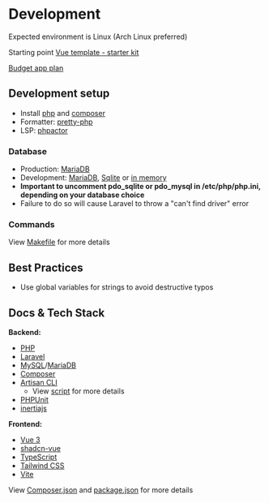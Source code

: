 # Development

Expected environment is Linux (Arch Linux preferred)

Starting point [Vue template - starter kit](https://github.com/laravel/vue-starter-kit)

[Budget app plan](budget-app-plan.md)

## Development setup

- Install [php](https://www.php.net/) and [composer](https://getcomposer.org/download/)
- Formatter: [pretty-php](https://github.com/lkrms/pretty-php)
- LSP: [phpactor](https://github.com/phpactor/phpactor)

### Database
- Production: [MariaDB](https://wiki.archlinux.org/title/MariaDB)
- Development: [MariaDB](https://wiki.archlinux.org/title/MariaDB), [Sqlite](https://www.sqlite.org/index.html) or [in memory](https://laravel.com/docs/12.x/database#in-memory-sqlite-testing)
- **Important to uncomment pdo_sqlite or pdo_mysql in /etc/php/php.ini, depending on your database choice**
- Failure to do so will cause Laravel to throw a "can't find driver" error

### Commands

View [Makefile](./Makefile) for more details

## Best Practices

- Use global variables for strings to avoid destructive typos

## Docs & Tech Stack

**Backend:**
- [PHP](https://www.php.net/)
- [Laravel](https://laravel.com/docs/12.x)
- [MySQL](https://www.mysql.com/)/[MariaDB](https://mariadb.org/)
- [Composer](https://getcomposer.org)
- [Artisan CLI](https://laravel.com/docs/12.x/artisan)
    - View [script](./artisan) for more details
- [PHPUnit](https://phpunit.de/)
- [inertiajs](https://inertiajs.com/)

**Frontend:**
- [Vue 3](https://vuejs.org/)
- [shadcn-vue](https://www.shadcn-vue.com/)
- [TypeScript](https://www.typescriptlang.org/)
- [Tailwind CSS](https://tailwindcss.com/)
- [Vite](https://vitejs.dev/)

View [Composer.json](./composer.json) and [package.json](./package.json) for more details
